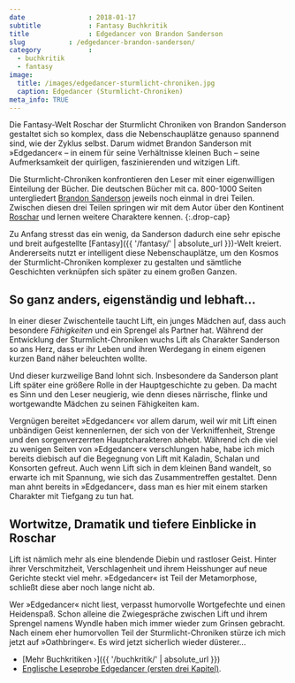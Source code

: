 ```yaml
---
date                : 2018-01-17
subtitle            : Fantasy Buchkritik
title               : Edgedancer von Brandon Sanderson
slug           : /edgedancer-brandon-sanderson/
category            : 
  - buchkritik
  - fantasy
image:
  title: /images/edgedancer-sturmlicht-chroniken.jpg
  caption: Edgedancer (Sturmlicht-Chroniken)
meta_info: TRUE
---
```

Die Fantasy-Welt Roschar der Sturmlicht Chroniken von Brandon Sanderson gestaltet sich so komplex, dass die Nebenschauplätze genauso spannend sind, wie der Zyklus selbst. Darum widmet Brandon Sanderson mit »Edgedancer« – in einem für seine Verhältnisse kleinen Buch – seine Aufmerksamkeit der quirligen, faszinierenden und witzigen Lift.
<!-- readmore -->
Die Sturmlicht-Chroniken konfrontieren den Leser mit einer eigenwilligen Einteilung der Bücher. Die deutschen Bücher mit ca. 800-1000 Seiten untergliedert [Brandon Sanderson](https://brandonsanderson.com) jeweils noch einmal in drei Teilen. Zwischen diesen drei Teilen springen wir mit dem Autor über den Kontinent [Roschar](http://stormlightarchive.wikia.com/wiki/Roshar) und lernen weitere Charaktere kennen.
{:.drop-cap}

Zu Anfang stresst das ein wenig, da Sanderson dadurch eine sehr epische und breit aufgestellte [Fantasy]({{ '/fantasy/' | absolute_url }})-Welt kreiert. Andererseits nutzt er intelligent diese Nebenschauplätze, um den Kosmos der Sturmlicht-Chroniken komplexer zu gestalten und sämtliche Geschichten verknüpfen sich später zu einem großen Ganzen.

## So ganz anders, eigenständig und lebhaft…

In einer dieser Zwischenteile taucht Lift, ein junges Mädchen auf, dass auch besondere *Fähigkeiten* und ein Sprengel als Partner hat. Während der Entwicklung der Sturmlicht-Chroniken wuchs Lift als Charakter Sanderson so ans Herz, dass er ihr Leben und ihren Werdegang in einem eigenen kurzen Band näher beleuchten wollte.

Und dieser kurzweilige Band lohnt sich. Insbesondere da Sanderson plant Lift später eine größere Rolle in der Hauptgeschichte zu geben. Da macht es Sinn und den Leser neugierig, wie denn dieses närrische, flinke und wortgewandte Mädchen zu seinen Fähigkeiten kam.

Vergnügen bereitet »Edgedancer« vor allem darum, weil wir mit Lift einen unbändigen Geist kennenlernen, der sich von der Verkniffenheit, Strenge und den sorgenverzerrten Hauptcharakteren abhebt. Während ich die viel zu wenigen Seiten von »Edgedancer« verschlungen habe, habe ich mich bereits diebisch auf die Begegnung von Lift mit Kaladin, Schalan und Konsorten gefreut. Auch wenn Lift sich in dem kleinen Band wandelt, so erwarte ich mit Spannung, wie sich das Zusammentreffen gestaltet. Denn man ahnt bereits in »Edgedancer«, dass man es hier mit einem starken Charakter mit Tiefgang zu tun hat.

## Wortwitze, Dramatik und tiefere Einblicke in Roschar

Lift ist nämlich mehr als eine blendende Diebin und rastloser Geist. Hinter ihrer Verschmitzheit, Verschlagenheit und ihrem Heisshunger auf neue Gerichte steckt viel mehr. »Edgedancer« ist Teil der Metamorphose, schließt diese aber noch lange nicht ab.

Wer »Edgedancer« nicht liest, verpasst humorvolle Wortgefechte und einen Heidenspaß. Schon alleine die Zwiegespräche zwischen Lift und ihrem Sprengel namens Wyndle haben mich immer wieder zum Grinsen gebracht. Nach einem eher humorvollen Teil der Sturmlicht-Chroniken stürze ich mich jetzt auf »Oathbringer«. Es wird jetzt sicherlich wieder düsterer…

* [Mehr Buchkritiken ›]({{ '/buchkritik/' | absolute_url }})
* [Englische Leseprobe Edgedancer (ersten drei Kapitel)](https://www.tor.com/2016/11/21/a-new-stormlight-archive-story-arcanum-unbounded-edgedancer-chapters-1-3/).
